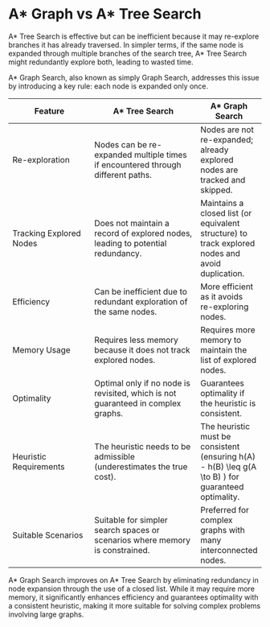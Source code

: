 # A\* Graph vs A\* Tree Search

A\* Tree Search is effective but can be inefficient because it may re-explore branches it has already traversed. In simpler terms, if the same node is expanded through multiple branches of the search tree, A\* Tree Search might redundantly explore both, leading to wasted time.

A\* Graph Search, also known as simply Graph Search, addresses this issue by introducing a key rule: each node is expanded only once.

<table><thead><tr><th width="196">Feature	</th><th width="277">A* Tree Search</th><th>A* Graph Search</th></tr></thead><tbody><tr><td>Re-exploration</td><td>Nodes can be re-expanded multiple times if encountered through different paths.</td><td>Nodes are not re-expanded; already explored nodes are tracked and skipped.</td></tr><tr><td>Tracking Explored Nodes</td><td>Does not maintain a record of explored nodes, leading to potential redundancy.</td><td>Maintains a closed list (or equivalent structure) to track explored nodes and avoid duplication.</td></tr><tr><td>Efficiency</td><td>Can be inefficient due to redundant exploration of the same nodes.</td><td>More efficient as it avoids re-exploring nodes.</td></tr><tr><td>Memory Usage</td><td>Requires less memory because it does not track explored nodes.</td><td>Requires more memory to maintain the list of explored nodes.</td></tr><tr><td>Optimality</td><td>Optimal only if no node is revisited, which is not guaranteed in complex graphs.</td><td>Guarantees optimality if the heuristic is consistent.</td></tr><tr><td>Heuristic Requirements</td><td>The heuristic needs to be admissible (underestimates the true cost).</td><td>The heuristic must be consistent (ensuring h(A) - h(B) \leq g(A \to B) ) for guaranteed optimality.</td></tr><tr><td>Suitable Scenarios</td><td>Suitable for simpler search spaces or scenarios where memory is constrained.</td><td>Preferred for complex graphs with many interconnected nodes.</td></tr></tbody></table>

A\* Graph Search improves on A\* Tree Search by eliminating redundancy in node expansion through the use of a closed list. While it may require more memory, it significantly enhances efficiency and guarantees optimality with a consistent heuristic, making it more suitable for solving complex problems involving large graphs.

